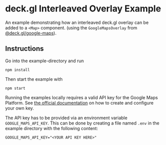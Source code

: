 # deck.gl Interleaved Overlay Example

An example demonstrating how an interleaved deck.gl overlay can be added
to a `<Map>` component. (using the `GoogleMapsOverlay` from [@deck.gl/google-maps][]).

[@deck.gl/google-maps]: https://deck.gl/docs/api-reference/google-maps/overview

## Instructions

Go into the example-directory and run

```shell
npm install
```

Then start the example with

```shell
npm start
```

Running the examples locally requires a valid API key for the Google Maps Platform.
See [the official documentation][get-api-key] on how to create and configure your own key.

The API key has to be provided via an environment variable `GOOGLE_MAPS_API_KEY`. This can be done by creating a
file named `.env` in the example directory with the following content:

```shell title=".env"
GOOGLE_MAPS_API_KEY="<YOUR API KEY HERE>"
```

[get-api-key]: https://developers.google.com/maps/documentation/javascript/get-api-key
